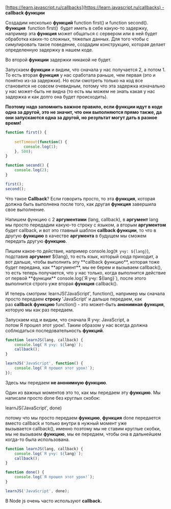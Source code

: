 [https://learn.javascript.ru/callbacks](https://learn.javascript.ru/callbacks) - **callback функции**

  

Создадим несколько **функций** function first() и function second(). **Функция**  function first()  будет иметь в себе какую-то задержку, например эта **функция** может общаться с сервером или в ней будет обработка каких-то сложных, тяжелых данных. Для того чтобы с симулировать такое поведение, создадим конструкцию, которая делает определенную задержку в нашем коде.

Во второй **функции** задержки никакой не будет.

Запускаем **функции** и видим, что сначала у нас получается 2, а потом 1. То есть вторая **функция** у нас сработала раньше, чем первая (это и понятно из-за задержки). Но если смотреть только на код все становится не совсем очевидным, потому что эта задержка изначально у нас может-быть не видна (то есть мы можем не знать какая у нас задержка и как долго она будет происходить).

**Поэтому надо запомнить важное правило, если функции идут в коде одна за другой, это не значит, что они выполняются прямо также, да они запускаются одна за другой, но результат могут дать в разное время!**

```JavaScript
function first() {
    
    setTimeout(function() {
        console.log(1);
    }, 500);
}

function second() {
    console.log(2);
}

first();
second();
```

Что такое **Callback**? Если говорить просто, то эта **функция**, которая должна быть выполнена после того, как другая **функция** завершила свое выполнение.

Напишем функцию с 2 **аргументами** (lang, callback), в **аргумент** lang  мы просто передадим какую-то строку с языком, а вторым **аргументом** будет callback, и вот это главный шаблон **callback функции**, то что в другую **функцию** в качестве **аргумента** в будущем мы сможем передать другую **функцию**.

Пишем какое-то действие, например console.log(`Я учу: ${lang}`), подставив **аргумент** ${lang}, то есть язык, который сюда приходит, а вот дальше, чтобы выполнить эту **callback функцию**, которая тоже будет передана, как **аргумент**, мы ее берем и вызываем callback(), то есть теперь получается, что у нас только, когда выполнится действие от первой **функции** console.log(`Я учу: ${lang}`), после этого выполнится строго уже вторая **функция** callback().

И теперь смотрим: learnJS('JavaScript', function(), например мы сначала просто передаем **строку** 'JavaScript' и дальше передаем, как раз **callback функцию** function() - это может-быть **анонимная функция**, которую мы как раз передаем.

Запускаем код и видим, что сначала Я учу: JavaScript, а потом Я прошел этот урок!. Таким образом у нас всегда должна соблюдаться последовательность **функций**.

```JavaScript
function learnJS(lang, callback) {
    console.log(`Я учу: ${lang}`);
    callback();
}

learnJS('JavaScript', function() {
    console.log(`Я прошел этот урок!`);
});
```

Здесь мы передаем **не анонимную функцию**.

Один из важных моментов это то, как мы передаем эту **функцию**. Мы написали просто done без круглых скобок:

learnJS('JavaScript', done)

потому что мы просто передаем **функцию**, **функция** done передается вместо callback и только внутри в нужный момент уже вызывается callback(), именно поэтому мы не ставим круглые скобки, мы не вызываем **функцию**, мы ее передаем, чтобы она в дальнейшем когда-то была использована.

```JavaScript
function learnJS(lang, callback) {
    console.log(`Я учу: ${lang}`);
    callback();
}

function done() {
    console.log(`Я прошел этот урок!`);
}

learnJS('JavaScript', done);
```

В Node js очень часто используют **callback.**